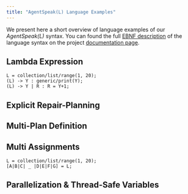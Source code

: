 ```yaml
---
title: "AgentSpeak(L) Language Examples"
---
```

We present here a short overview of language examples of our _AgentSpeak(L)_ syntax. You can found the full [EBNF description](https://en.wikipedia.org/wiki/Extended_Backus%E2%80%93Naur_Form) of the language syntax on the project [documentation page](http://lightjason.github.io/AgentSpeak/).

## <a name="lambdaexpression"></a>Lambda Expression

<pre><code class="agentspeak">L = collection/list/range(1, 20);
(L) -> Y : generic/print(Y);
(L) -> Y | R : R = Y+1; 
</code></pre>

## <a name="repairplanning"></a>Explicit Repair-Planning

## <a name="multiplan"></a>Multi-Plan Definition

## <a name="multiassignment"></a>Multi Assignments

<pre><code class="prolog">L = collection/list/range(1, 20);
[A|B|C| _ |D|E|F|G] = L;
</code></pre>

## <a name="parallelization"></a>Parallelization & Thread-Safe Variables
